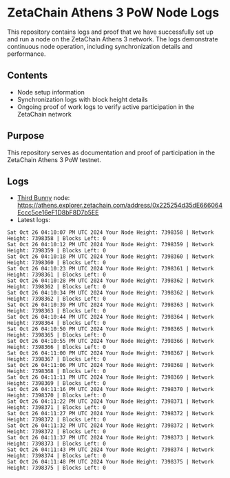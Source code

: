 # ZetaChain Athens 3 PoW Node Logs
This repository contains logs and proof that we have successfully set up and run a node on the ZetaChain Athens 3 network. The logs demonstrate continuous node operation, including synchronization details and performance.

## Contents
- Node setup information
- Synchronization logs with block height details
- Ongoing proof of work logs to verify active participation in the ZetaChain network

## Purpose
This repository serves as documentation and proof of participation in the ZetaChain Athens 3 PoW testnet.

## Logs

- [Third Bunny](https://thirdbunny.xyz/) node: https://athens.explorer.zetachain.com/address/0x225254d35dE666064Eccc5ce16eF1D8bF8D7b5EE
- Latest logs:
```
Sat Oct 26 04:10:07 PM UTC 2024 Your Node Height: 7398358 | Network Height: 7398358 | Blocks Left: 0
Sat Oct 26 04:10:12 PM UTC 2024 Your Node Height: 7398359 | Network Height: 7398359 | Blocks Left: 0
Sat Oct 26 04:10:18 PM UTC 2024 Your Node Height: 7398360 | Network Height: 7398360 | Blocks Left: 0
Sat Oct 26 04:10:23 PM UTC 2024 Your Node Height: 7398361 | Network Height: 7398361 | Blocks Left: 0
Sat Oct 26 04:10:28 PM UTC 2024 Your Node Height: 7398362 | Network Height: 7398362 | Blocks Left: 0
Sat Oct 26 04:10:34 PM UTC 2024 Your Node Height: 7398362 | Network Height: 7398362 | Blocks Left: 0
Sat Oct 26 04:10:39 PM UTC 2024 Your Node Height: 7398363 | Network Height: 7398363 | Blocks Left: 0
Sat Oct 26 04:10:44 PM UTC 2024 Your Node Height: 7398364 | Network Height: 7398364 | Blocks Left: 0
Sat Oct 26 04:10:50 PM UTC 2024 Your Node Height: 7398365 | Network Height: 7398365 | Blocks Left: 0
Sat Oct 26 04:10:55 PM UTC 2024 Your Node Height: 7398366 | Network Height: 7398366 | Blocks Left: 0
Sat Oct 26 04:11:00 PM UTC 2024 Your Node Height: 7398367 | Network Height: 7398367 | Blocks Left: 0
Sat Oct 26 04:11:06 PM UTC 2024 Your Node Height: 7398368 | Network Height: 7398368 | Blocks Left: 0
Sat Oct 26 04:11:11 PM UTC 2024 Your Node Height: 7398369 | Network Height: 7398369 | Blocks Left: 0
Sat Oct 26 04:11:16 PM UTC 2024 Your Node Height: 7398370 | Network Height: 7398370 | Blocks Left: 0
Sat Oct 26 04:11:22 PM UTC 2024 Your Node Height: 7398371 | Network Height: 7398371 | Blocks Left: 0
Sat Oct 26 04:11:27 PM UTC 2024 Your Node Height: 7398372 | Network Height: 7398372 | Blocks Left: 0
Sat Oct 26 04:11:32 PM UTC 2024 Your Node Height: 7398372 | Network Height: 7398372 | Blocks Left: 0
Sat Oct 26 04:11:37 PM UTC 2024 Your Node Height: 7398373 | Network Height: 7398373 | Blocks Left: 0
Sat Oct 26 04:11:43 PM UTC 2024 Your Node Height: 7398374 | Network Height: 7398374 | Blocks Left: 0
Sat Oct 26 04:11:48 PM UTC 2024 Your Node Height: 7398375 | Network Height: 7398375 | Blocks Left: 0
```
